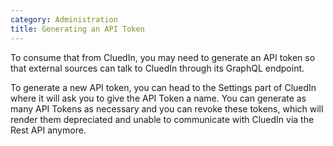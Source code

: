 ```yaml
---
category: Administration
title: Generating an API Token
---
```


To consume that from CluedIn, you may need to generate an API token so that external sources can talk to CluedIn through its GraphQL endpoint. 

To generate a new API token, you can head to the Settings part of CluedIn where it will ask you to give the API Token a name. You can generate as many API Tokens as necessary and you can revoke these tokens, which will render them depreciated and unable to communicate with CluedIn via the Rest API anymore. 
